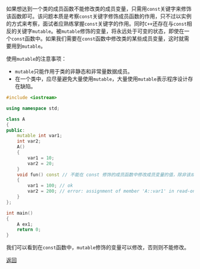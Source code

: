 如果想达到一个类的成员函数不能修改类的成员变量，只需用`const`关键字来修饰该函数即可。该问题本质是考察`const`关键字修饰成员函数的作用，只不过以实例的方式来考察，面试者应熟练掌握`const`关键字的作用。同时`C++`还存在与`const`相反的关键字`mutable`。被`mutable`修饰的变量，将永远处于可变的状态，即使在一个`const`函数中。如果我们需要在`const`函数中修改类的某些成员变量，这时就需要用到`mutable`。

使用`mutable`的注意事项：
- `mutable`只能作用于类的非静态和非常量数据成员。
- 在一个类中，应尽量避免大量使用`mutable`，大量使用`mutable`表示程序设计存在缺陷。
```cpp
#include <iostream>

using namespace std;

class A
{
public:
    mutable int var1;
    int var2;
    A()
    {
        var1 = 10;
        var2 = 20;
    }
    void fun() const // 不能在 const 修饰的成员函数中修改成员变量的值，除非该成员变量用 mutable 修饰
    {
        var1 = 100; // ok
        var2 = 200; // error: assignment of member 'A::var1' in read-only object
    }
};

int main()
{
    A ex1;
    return 0;
}
```
我们可以看到在`const`函数中，`mutable`修饰的变量可以修改，否则则不能修改。

[返回](readme.md)